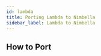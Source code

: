 ```yaml
---
id: lambda
title: Porting Lambda to Nimbella
sidebar_label: Lambda to Nimbella
---
```


## How to Port

